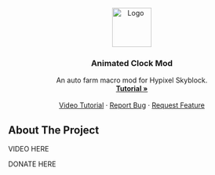 <div id="top"></div>
<br />
<div align="center">
  <a href="https://github.com/YungSamzy/ACM">
    <img src="https://samzy.dev/profile.jpg" alt="Logo" width="80" height="80">
  </a>

  <h3 align="center">Animated Clock Mod</h3>

  <p align="center">
    An auto farm macro mod for Hypixel Skyblock.
    <br />
    <a href="https://github.com/YungSamzy/ACM/Tutorial.md"><strong>Tutorial »</strong></a>
    <br />
    <br />
    <a href="https://youtube.com/watch?v=YOURMOM">Video Tutorial</a>
    ·
    <a href="https://github.com/YungSamzy/ACM/issues">Report Bug</a>
    ·
    <a href="https://github.com/YungSamzy/ACM/issues">Request Feature</a>
  </p>
</div>

<!-- ABOUT THE PROJECT -->
## About The Project

VIDEO HERE

DONATE HERE